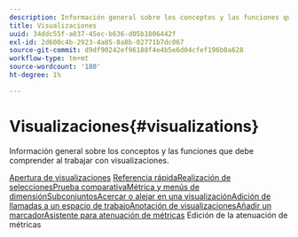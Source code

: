 ```yaml
---
description: Información general sobre los conceptos y las funciones que debe comprender al trabajar con visualizaciones.
title: Visualizaciones
uuid: 34ddc55f-a037-45ec-b636-d05b1806442f
exl-id: 2d600c4b-2923-4a85-8a8b-02771b7dc067
source-git-commit: d9df90242ef96188f4e4b5e6d04cfef196b0a628
workflow-type: tm+mt
source-wordcount: '180'
ht-degree: 1%

---
```


# Visualizaciones{#visualizations}

Información general sobre los conceptos y las funciones que debe comprender al trabajar con visualizaciones.

[Apertura de ](https://docs.adobe.com/content/help/en/data-workbench/using/client/visualizations/c-open-vis.html)
[visualizaciones](https://docs.adobe.com/content/help/en/data-workbench/using/client/visualizations/c-qk-ref.html)
[Referencia rápidaRealización de ](https://docs.adobe.com/content/help/en/data-workbench/using/client/visualizations/make-selections/c-sel-vis.html)
[](https://docs.adobe.com/content/help/en/data-workbench/using/client/visualizations/c-ustd-benchmks.html)
[seleccionesPrueba comparativaMétrica y ](https://docs.adobe.com/content/help/en/data-workbench/using/client/visualizations/c-met-dim-menus.html)
[](https://docs.adobe.com/content/help/en/data-workbench/using/client/visualizations/subsets/c-wk-subsets.html)
[menús de dimensiónSubconjuntosAcercar o alejar en una ](https://docs.adobe.com/content/help/en/data-workbench/using/client/visualizations/c-zoom-vis.html)
[visualizaciónAdición de llamadas a un ](https://docs.adobe.com/content/help/en/data-workbench/using/client/visualizations/c-call-wkspc.html)
[espacio de trabajoAnotación de ](https://docs.adobe.com/content/help/en/data-workbench/using/client/visualizations/c-present-layer.html)
[visualizacionesAñadir un ](https://docs.adobe.com/content/help/en/data-workbench/using/client/visualizations/c-bookmark-about.html)
[marcadorAsistente para atenuación de métricas](https://docs.adobe.com/content/help/en/data-workbench/using/client/visualizations/dwb-create-metricdim.html)
Edición de la atenuación de métricas
